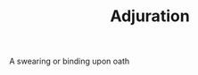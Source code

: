 ---
title: Adjuration
letter: A
permalink: "/definitions/adjuration.html"
body: A swearing or binding upon oath
published_at: '2018-07-07'
source: Black's Law Dictionary
layout: post
---